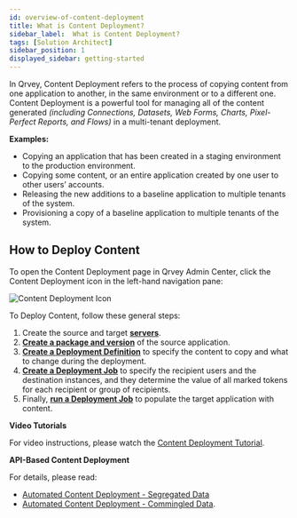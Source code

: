 ```yaml
---
id: overview-of-content-deployment
title: What is Content Deployment?
sidebar_label:  What is Content Deployment?
tags: [Solution Architect]
sidebar_position: 1
displayed_sidebar: getting-started
---
```


In Qrvey, Content Deployment refers to the process of copying content from one application to another, in the same environment or to a different one. Content Deployment is a powerful tool for managing all of the content generated _(including Connections, Datasets, Web Forms, Charts, Pixel-Perfect Reports, and Flows)_ in a multi-tenant deployment.
 
**Examples:**
* Copying an application that has been created in a staging environment to the production environment.
* Copying some content, or an entire application created by one user to other users’ accounts.
* Releasing the new additions to a baseline application to multiple tenants of the system.
* Provisioning a copy of a baseline application to multiple tenants of the system.

## How to Deploy Content
To open the Content Deployment page in Qrvey Admin Center, click the Content Deployment icon in the left-hand navigation pane: 

![Content Deployment Icon](https://s3.amazonaws.com/cdn.qrvey.com/documentation_assets/admin/Content+Deployment+Guide/content-deployment-20240711A.webp)

To Deploy Content, follow these general steps:

1. Create the source and target [**servers**](../08-Content%20Deployment/servers.md).
2. [**Create a package and version**](../08-Content%20Deployment/packages-and-versions.md) of the source application.
3. [**Create a Deployment Definition**](../08-Content%20Deployment/definitions.md) to specify the content to copy and what to change during the deployment.
4. [**Create a Deployment Job**](../08-Content%20Deployment/jobs.md) to specify the recipient users and the destination instances, and they determine the value of all marked tokens for each recipient or group of recipients.
5. Finally, [**run a Deployment Job**](../08-Content%20Deployment/jobs.md) to populate the target application with content.

**Video Tutorials**

For video instructions, please watch the [Content Deployment Tutorial](../../guides/legacy/content-deployment.md).

**API-Based Content Deployment**

For details, please read:
- [Automated Content Deployment - Segregated Data](../08-Content%20Deployment/automated-CD-segregated.md)
- [Automated Content Deployment - Commingled Data](../08-Content%20Deployment/automated-CD-commingled.md).
